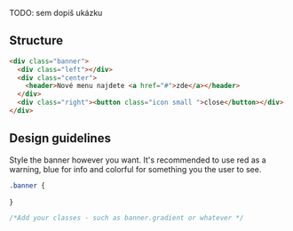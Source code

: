
TODO: sem dopiš ukázku

## Structure
``` html
<div class="banner">
  <div class="left"></div>
  <div class="center">
    <header>Nové menu najdete <a href="#">zde</a></header>
  </div>
  <div class="right"><button class="icon small ">close</button></div>
</div>
```

## Design guidelines
Style the banner however you want. It's recommended to use red as a warning, blue for info and colorful for something you the user to see.
``` css
.banner {
	
}

/*Add your classes - such as banner.gradient or whatever */
```
